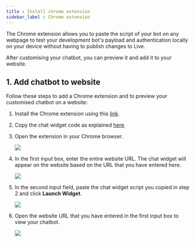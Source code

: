 ```yaml
---
title : Install chrome extension 
sidebar_label : Chrome extension
---
```


The Chrome extension allows you to paste the script of your bot on any webpage to test your development bot's payload and authentication locally on your device without having to publish changes to Live.

After customising your chatbot, you can preview it and add it to your website.

## 1. Add chatbot to website

Follow these steps to add a Chrome extension and to preview your customised chatbot on a website:

1. Install the Chrome extension using this [link](https://chrome.google.com/webstore/detail/yellowai-web-widget-launc/hlajdopahpkoakfedombhdpomlpmafbb).

2. Copy the chat widget code as explained [here](#25-deploy-chat-widget).

3. Open the extension in your Chrome browser.

   ![](https://i.imgur.com/aI0mRhb.png)

4. In the first input box, enter the entire website URL. The chat widget will appear on the website based on the URL that you have entered here.

   ![](https://i.imgur.com/xHROMyD.png)

5. In the second input field, paste the chat widget script you copied in step 2 and click **Launch Widget**.

   ![](https://i.imgur.com/7C7ubWH.png)

6. Open the website URL that you have entered in the first input box to view your chatbot.

   ![](https://i.imgur.com/CUUbTev.png)


